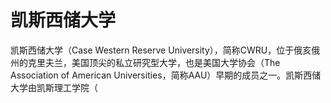 # 凯斯西储大学

凯斯西储大学（Case Western Reserve University），简称CWRU，位于俄亥俄州的克里夫兰，美国顶尖的私立研究型大学，也是美国大学协会（The Association of American Universities，简称AAU）早期的成员之一。凯斯西储大学由凯斯理工学院（